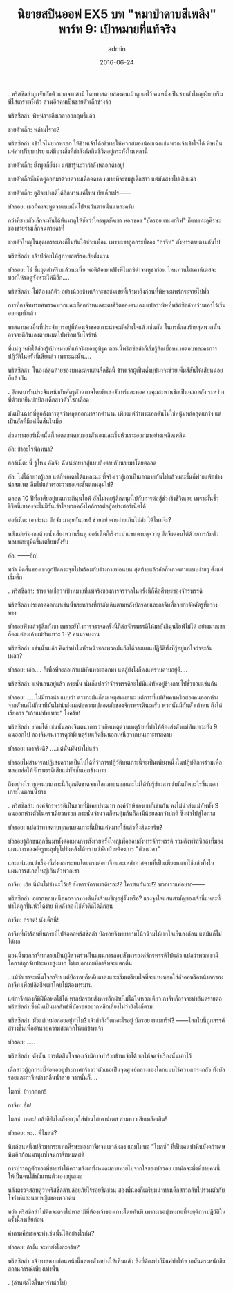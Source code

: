 ﻿---
title: 'นิยายสปินออฟ EX5 บท "หมาป่าดาบสีเพลิง" พาร์ท 9: เป้าหมายที่แท้จริง'
description: 'นิยายสปินออฟ EX5 บท "หมาป่าดาบสีเพลิง" พาร์ท 9: เป้าหมายที่แท้จริง'
date: 2016-06-24
image: "@assets/blog/ex5-24.webp"
imageAlt: re zero EX5 แปลไทย
categories: [ex5]
author: admin
tags: [rezeroex5]
hideToc: true
---
.
พริสซิลล่าถูกจับกักตัวแยกจากสามี โดยทาสดาบสองคนเฝ้าดูเธอไว้ คนหนึ่งเป็นชายตัวใหญ่เงียบขรึมที่ใส่เกราะทั้งตัว ส่วนอีกคนเป็นชายตัวเล็กช่างจ้อ

พริสซิลล่า: พิษน่าจะถึงเวลาออกฤทธิ์แล้ว

ชายตัวเล็ก: พล่ามไรวะ?

พริสซิลล่า: เข้าใจไม่ยากหรอก ให้ข้าพเจ้าได้อธิบายให้พวกสมองน้อยเฉกเช่นพวกเจ้าเข้าใจได้ พิษเป็นแค่คำเปรียบเปรย แต่มีบางสิ่งที่กำลังกัดกินชีวิตอยู่กระทั่งในเพลานี้

ชายตัวเล็ก: ยิ่งพูดก็ยิ่งงง แต่ข้ารู้นะว่ากำลังหลอกด่าอยู่!

ชายตัวเล็กชักมีดคู่ออกมาด้วยความเดือดดาล หมายที่จะข่มขู่เด็กสาว แต่มันสายไปเสียแล้ว

ชายตัวเล็ก: ดูสิจะปากดีได้อีกนานแค่ไหน ยัยเด็กเปร――

บัลรอย: เธอก็คงจะพูดจาแบบนั้นไปจนวันตายนั่นแหละครับ

กว่าที่ชายตัวเล็กจะทันได้หันมาดูให้ชัดว่าใครพูดขัดเขา หอกของ "บัลรอย เทเมกริฟ" ก็แทงทะลุศีรษะของชายร่างเล็กจนตายคาที่

ชายตัวใหญ่ในชุดเกราะเองก็ไม่ทันได้ช่วยเพื่อน เพราะเขาถูกกระบี่ของ "กาจีท" สังหารตายตามกันไป

พริสซิลล่า: เจ้าปล่อยให้สุภาพสตรีรอเสียตั้งนาน

บัลรอย: โธ่ ชั้นอุตส่าห์รีบแล้วนะเนี่ย พอดีต้องทนฟังพี่ไมลซ์ด่าจนหูชาก่อน ไหนท่านไฮเคาน์เตสจะบอกให้รอดูจังหวะให้ดีอีก....

พริสซิลล่า: ไม่ต้องแก้ตัว อย่างน้อยข้าพเจ้าจะขอชมเชยที่เจ้ามาถึงก่อนที่พิษจะแพร่กระจายไปทั่ว

การที่กาจีททรยศพรรคพวกและเลือกกำหนดชะตาชีวิตของตนเอง แปลว่าพิษที่พริสซิลล่าหว่านเอาไว้เริ่มออกฤทธิ์แล้ว

ทาสดาบคนอื่นที่ประจำการอยู่ที่ห้องเจ้าของเกาะน่าจะตัดสินใจแล้วเช่นกัน ในกรณีเลวร้ายสุดพวกนั้นอาจจะตีกันเองตายหมดไปพร้อมกับโจร่าห์

ที่แน่ๆ หลังได้ล่วงรู้เป้าหมายที่แท้จริงของอูบิรูค ตอนนี้พริสซิลล่าก็เริ่มรู้สึกเบื่อหน่ายต่อบทละครการปฏิวัติในครั้งนี้เสียแล้ว เพราะฉะนั้น....

พริสซิลล่า: ในองก์สุดท้ายของบทละครแสนจืดชืดนี้ ข้าพเจ้าผู้เป็นดั่งบุปผาจะช่วยเพิ่มสีสันให้เสียหน่อยก็แล้วกัน

.
อัลเดบารันประจันหน้ากับศัตรูตัวฉกาจโดยมีแสงจันทร์และหอควบคุมสะพานชักเป็นฉากหลัง ระหว่างที่ตัวเขายืนปกป้องเด็กสาวตัวโชกเลือด

มันเป็นฉากที่ดูอลังการดุจว่าหลุดออกมาจากตำนาน เพียงแต่ว่าพระเอกดันไม่ใช่หนุ่มหล่อสุดแกร่ง แต่เป็นอัลที่มีแค่มีดสั้นในมือ

ส่วนทางฮอร์เน็ตนั้นก็กอดแขนดาบของตัวเองและเริ่มหัวเราะออกมาอย่างเพลิดเพลิน

อัล: ขำอะไรนักหนา?

ฮอร์เน็ต: นี่ รู้ไหม อัลจัง ฉันน่ะอยากสู้แบบถึงตายกับนายมาโดยตลอด

อัล: ไม่ได้อยากรู้เลย แต่ก็พอเดาได้แหละนะ ที่จริงเราสู้เอาเป็นเอาตายกันไปแล้วและชั้นก็พ่ายแพ้อย่างน่าสมเพช ลืมไปแล้วเรอะว่าเธอเตะชั้นตกหลุมไป?

ตลอด 10 ปีที่อาศัยอยู่บนเกาะกินุนไฮฟ์ อัลไม่เคยรู้สึกสนุกไปกับการต่อสู้ช่วงชิงชีวิตเลย เพราะงั้นชั่วชีวิตนี้เขาคงจะไม่มีวันเข้าใจพวกคลั่งไคล้การต่อสู้อย่างฮอร์เน็ตได้

ฮอร์เน็ต: เอาล่ะนะ อัลจัง มาลุยกันเลย! ช่วยอย่าตายง่ายเกินไปล่ะ ได้ไหมจ๊ะ?

หลังเอ่ยร้องขอด้วยน้ำเสียงหวานรื่นหู ฮอร์เน็ตก็เริงระบำแขนดาบดุจวายุ อัลจึงตอบโต้ด้วยการก้มตัวหลบและชูมีดขึ้นเตรียมตั้งรับ

อัล: ――อึก!

ทว่า มีดสั้นของเขาถูกปัดกระจุยไปพร้อมกับร่างกายท่อนบน สุดท้ายแล้วอัลก็พลาดตายแบบง่ายๆ ตั้งแต่เริ่มศึก

.
พริสซิลล่า: ข้าพเจ้าเชื่อว่าเป้าหมายที่แท้จริงของการจราจลในครั้งนี้ก็คือศีรษะของจักรพรรดิ

พริสซิลล่าประกาศออกมาเช่นนั้นระหว่างที่กำลังเดินตามหลังบัลรอยและกาจีทที่ช่วยกำจัดศัตรูที่ขวางทาง

บัลรอยฟังแล้วรู้สึกกังขา เพราะยังไงการจราจลครั้งนี้ก็ล่อจักรพรรดิให้มายังกินุนไฮฟ์ไม่ได้ อย่างมากเขาก็คงแค่ส่งเก้าแม่ทัพเทวะ 1-2 คนมาจบงาน

พริสซิลล่า: เช่นนั้นแล้ว คิดว่าทำไมหัวหน้าของพวกมันถึงได้วางแผนปฏิวัติทั้งที่รู้อยู่แก่ใจว่าจะล้มเหลว?

บัลรอย: เอ่อ.... ก็เพื่อที่จะล่อเก้าแม่ทัพเทวะออกมา แต่สู้ยังไงก็คงแพ้ราบคาบอยู่ดี....

พริสซิลล่า: แน่นอนอยู่แล้ว กระนั้น นั่นก็แปลว่าจักรพรรดิจะไม่มีแม่ทัพอยู่ข้างกายไปชั่วขณะเช่นกัน

บัลรอย: .....ไม่มีทางน่า แบบว่า ตรรกะมันก็สมเหตุสมผลนะ แต่การที่แม่ทัพคนหรือสองคนออกห่างจากตัวแค่ไม่กี่นาทีมันไม่น่าส่งผลต่อความปลอดภัยของจักรพรรดินะครับ พวกนั้นมีกันตั้งเก้าคน ถึงได้เรียกว่า "เก้าแม่ทัพเทวะ" ไงครับ!

พริสซิลล่า: ย่อมได้ เช่นนั้นลองจินตนาการว่าเกิดเหตุด่วนเหตุร้ายที่ทำให้ต้องส่งตัวแม่ทัพเทวะทั้ง 9 คนออกไป ลองจินตนาการดูว่ามีเหตุร้ายเกิดขึ้นนอกเหนือจากบนเกาะทาสดาบ

บัลรอย: เอาจริงดิ? ....แต่นั่นมันบ้าไปแล้ว

บัลรอยไม่สามารถปฏิเสธความเป็นไปได้ที่ว่าการปฏิวัติบนเกาะนี้จะเป็นเพียงหนึ่งในปฏิบัติการร่วมเพื่อหลอกล่อให้จักรพรรดิเสียแม่ทัพชั้นเอกข้างกาย

ถึงอย่างไร ทุกคนบนเกาะนี้ก็ถูกตัดขาดจากโลกภายนอกและไม่ได้รับรู้ข่าวสารว่ามันเกิดอะไรขึ้นนอกเกาะในตอนนี้บ้าง

.
พริสซิลล่า: องค์จักรพรรดิเป็นชายที่มิเคยประมาท องค์รักษ์ของเขาก็เช่นกัน คงไม่น่าส่งแม่ทัพทั้ง 9 คนออกห่างตัวในคราเดียวหรอก กระนั้นจำนวนก็คนคุ้มกันก็คงมีน้อยลงกว่าปกติ ซึ่งนำไปสู่โอกาส

บัลรอย: แปลว่าทาสดาบทุกคนบนเกาะนี้เป็นแค่หมากใช้แล้วทิ้งสินะครับ?

บัลรอยรู้สึกขนลุกขึ้นมาทั้งต่อแผนการสังเวยครั้งใหญ่เพื่อลอบสังหารจักรพรรดิ รวมถึงพริสซิลล่าที่มองแผนการของศัตรูทะลุปรุโปร่งหลังได้ทราบว่าอีกฝ่ายต้องการ "ถ่วงเวลา"

และแน่นอนว่าเรื่องนี้ส่งผลกระทบโดยตรงต่อกาจีทและเหล่าทาสดาบที่เป็นเพียงหมากใช้แล้วทิ้งในแผนการสเกลใหญ่เกินตัวพวกเขา

กาจีท: เฮ้ย นี่มันไม่ขำนะโว้ย! สังหารจักรพรรดิเรอะ!? ใครสนกันวะ!? พวกเราแค่อยาก――

พริสซิลล่า: อยากหลบหนีออกจากทางตันที่เจ้าเผชิญอยู่งั้นหรือ? แรงจูงใจแสนสามัญของเจ้านี่แหละที่ทำให้ถูกปั่นหัวได้ง่าย ทีหลังลองใช้หัวคิดได้ดีก่อน

กาจีท: กรอด! นังเด็กนี่!

กาจีทที่หัวร้อนยื่นกระบี่ไปจ่อคอพริสซิลล่า บัลรอยจึงพยายามโน้วน้ามให้เขาใจเย็นลงก่อน แต่มันก็ไม่ได้ผล

ตอนนี้พวกกาจีทกลายเป็นผู้มีส่วนร่วมในแผนการลอบสังหารองค์จักรพรรดิไปแล้ว แปลว่าพวกเขามีโอกาสถูกจับประหารสูงมาก ไม่แปลกเลยที่กาจีทจะแตกตื่น

.
แม้ว่าเขาจะเห็นใจกาจีท แต่บัลรอยก็หลับตาลงและเริ่มเตรียมใจที่จะแทงหอกใส่ลำคอหรือหน้าอกของกาจีท เพื่อปลิดชีพเขาโดยไม่ต้องทรมาน

แต่กาจีทเองก็มีฝีมือพอใช้ได้ หากบัลรอยสังหารอีกฝ่ายไม่ได้ในหอกเดียว กาจีทก็อาจจะทำอันตรายต่อพริสซิลล่า ซึ่งนั่นเป็นผลลัพธ์ที่บัลรอยอยากหลีกเลี่ยงไม่ว่ายังไงก็ตาม

พริสซิลล่า: มัวแต่เหม่อลอยอยู่ทำไม? เจ้ากำลังวิตกอะไรอยู่ บัลรอย เทเมกริฟ? ――โลกใบนี้ถูกสรรค์สร้างขึ้นเพื่ออำนวยความสะดวกให้แก่ข้าพเจ้า

บัลรอย: .....

พริสซิลล่า: ดังนั้น การตัดสินใจของเจ้ามิอาจทำร้ายข้าพเจ้าได้ ขอให้จดจำเรื่องนั้นเอาไว้

เด็กสาวผู้ถูกกระบี่จ่อคออยู่ประกาศกร้าวว่าตัวเธอเป็นจุดศูนย์กลางของโลกแบบไร้ความเกรงกลัว ทั้งบัลรอยและกาจีทต่างกลืนน้ำลาย จากนั้นก็....

ไมลซ์: ย้าากกกก!

กาจีท: อั่ก!

ไมลซ์: เหอะ! กล้าดียังไงเล็งอาวุธใส่ท่านไฮเคาน์เตส สามหาวเสียเหลือเกิน!

บัลรอย: พะ...พี่ไมลซ์?

หินก้อนหนึ่งปลิวมากระแทกศีรษะของกาจีทจนเขาล้มลง แถมไม่พอ "ไมลซ์" ที่เป็นคนปาหินยังคว้าเศษหินอีกก้อนมาทุบซ้ำจนกาจีทหมดสติ

การปรากฏตัวของพี่ชายทำให้ความลังเลทั้งหมดมลายหายไปจากใจของบัลรอย เขามักจะพึ่งพี่ชายคนนี้ให้เป็นคนใช้หัวแทนตัวเองอยู่เสมอ

หลังตรวจสอบดูว่าพริสซิลล่าปล่อยภัยไร้รอยขีดข่วน สองพี่น้องก็เตรียมนำทางเด็กสาวกลับไปรวมตัวกับโจร่าห์และนายหญิงของพวกตน

ทว่า พริสซิลล่าไม่คิดจะตรงไปหาสามีที่ห้องเจ้าของเกาะโดยทันที เพราะเธอมุ่งหมายที่จะยุติการปฏิวัติในครั้งนี้ลงเสียก่อน

คำถามคือเธอจะทำเช่นนั้นได้อย่างไรกัน?

บัลรอย: ถ้างั้น จะทำยังไงล่ะครับ?

พริสซิลล่า: เจ้าทาสดาบก่อนหน้านี้แสดงตัวอย่างให้เห็นแล้ว สิ่งที่ต้องทำก็มีแค่ทำให้พวกมันตระหนักถึงสถานการณ์เพียงเท่านั้น

.
(อ่านต่อได้ในพาร์ทต่อไป)

